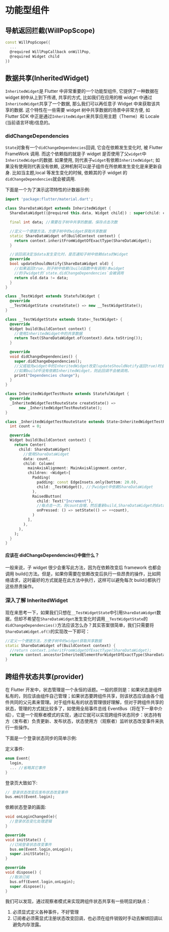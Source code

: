 # 功能型组件

## 导航返回拦截(WillPopScope)

```dart
const WillPopScope({
  ...
  @required WillPopCallback onWillPop,
  @required Widget child
})
```

## 数据共享(InheritedWidget)

`InheritedWidget`是 Flutter 中非常重要的一个功能型组件, 它提供了一种数据在 widget 树中从上到下传递, 共享的方式, 比如我们在应用的根 widget 中通过`InheritedWidget`共享了一个数据, 那么我们可以再任意子 Widget 中来获取该共享的数据. 这个特性在一些需要 widget 树中共享数据的场景中非常方便, 如 Flutter SDK 中正是通过`InheritedWidget`来共享应用主题（Theme）和 Locale (当前语言环境)信息的。

### didChangeDependencies

`State`对象有一个`didChangeDependencies`回调, 它会在依赖发生变化时, 被 Flutter FrameWork 调用. 而这个依赖指的就是子 widget 是否使用了父`widget`中`InheritedWidget`的数据. 如果使用, 则代表子`widget`有依赖`InheritedWidget`; 如果没有使用则代表没有依赖, 这种机制可以是子组件在所依赖发生变化是来更新自身. 比如当主题,local 等发生变化的时候, 依赖其的子 widget 的`didChangeDependencies`就会被调用.

下面是一个为了演示这项特性的计数器示例:

```dart
import 'package:flutter/material.dart';

class ShareDataWidget extends InheritedWidget {
  ShareDataWidget({@required this.data, Widget child}) : super(child: child);

  final int data; //需要在子树中共享的数据，保存点击次数

  //定义一个便捷方法，方便子树中的widget获取共享数据
  static ShareDataWidget of(BuildContext context) {
    return context.inheritFromWidgetOfExactType(ShareDataWidget);
  }

  //该回调决定当data发生变化时，是否通知子树中依赖data的Widget
  @override
  bool updateShouldNotify(ShareDataWidget old) {
    //如果返回true，则子树中依赖(build函数中有调用)本widget
    //的子widget的`state.didChangeDependencies`会被调用
    return old.data != data;
  }
}

class _TestWidget extends StatefulWidget {
  @override
  __TestWidgetState createState() => new __TestWidgetState();
}

class __TestWidgetState extends State<_TestWidget> {
  @override
  Widget build(BuildContext context) {
    //使用InheritedWidget中的共享数据
    return Text(ShareDataWidget.of(context).data.toString());
  }

  @override
  void didChangeDependencies() {
    super.didChangeDependencies();
    //父或祖先widget中的InheritedWidget改变(updateShouldNotify返回true)时会被调用。
    //如果build中没有依赖InheritedWidget，则此回调不会被调用。
    print("Dependencies change");
  }
}

class InheritedWidgetTestRoute extends StatefulWidget {
  @override
  _InheritedWidgetTestRouteState createState() =>
      new _InheritedWidgetTestRouteState();
}

class _InheritedWidgetTestRouteState extends State<InheritedWidgetTestRoute> {
  int count = 0;

  @override
  Widget build(BuildContext context) {
    return Center(
      child: ShareDataWidget(
        //使用ShareDataWidget
        data: count,
        child: Column(
          mainAxisAlignment: MainAxisAlignment.center,
          children: <Widget>[
            Padding(
              padding: const EdgeInsets.only(bottom: 20.0),
              child: _TestWidget(), //子widget中依赖ShareDataWidget
            ),
            RaisedButton(
              child: Text("Increment"),
              //每点击一次，将count自增，然后重新build,ShareDataWidget的data将被更新
              onPressed: () => setState(() => ++count),
            )
          ],
        ),
      ),
    );
  }
}
```

#### 应该在 didChangeDependencies()中做什么？

一般来说，子 widget 很少会重写此方法，因为在依赖改变后 framework 也都会调用 build()方法。但是，如果你需要在依赖改变后执行一些昂贵的操作，比如网络请求，这时最好的方式就是在此方法中执行，这样可以避免每次 build()都执行这些昂贵操作。

### 深入了解 InheritedWidget

现在来思考一下，如果我们只想在`__TestWidgetState`中引用`ShareDataWidget`数据，但却不希望在`ShareDataWidget`发生变化时调用`__TestWidgetState`的`didChangeDependencies()`方法应该怎么办？其实答案很简单，我们只需要将`ShareDataWidget.of()`的实现改一下即可：

```dart
//定义一个便捷方法，方便子树中的widget获取共享数据
static ShareDataWidget of(BuildContext context) {
  //return context.inheritFromWidgetOfExactType(ShareDataWidget);
  return context.ancestorInheritedElementForWidgetOfExactType(ShareDataWidget).widget;
}
```

## 跨组件状态共享(provider)

在 Flutter 开发中，状态管理是一个永恒的话题。一般的原则是：如果状态是组件私有的，则应该由组件自己管理；如果状态要跨组件共享，则该状态应该由各个组件共同的父元素来管理。对于组件私有的状态管理很好理解，但对于跨组件共享的状态，管理的方式就比较多了，如使用全局事件总线 EventBus（将在下一章中介绍），它是一个观察者模式的实现，通过它就可以实现跨组件状态同步：状态持有方（发布者）负责更新、发布状态，状态使用方（观察者）监听状态改变事件来执行一些操作。

下面是一个登录状态同步的简单示例:

定义事件:

```dart
enum Event{
  login,
  ... //省略其它事件
}
```

登录页大致如下:

```dart
// 登录状态改变后发布状态改变事件
bus.emit(Event.login);
```

依赖状态登录的画面:

```dart
void onLoginChanged(e){
  //登录状态变化处理逻辑
}

@override
void initState() {
  //订阅登录状态改变事件
  bus.on(Event.login,onLogin);
  super.initState();
}

@override
void dispose() {
  //取消订阅
  bus.off(Event.login,onLogin);
  super.dispose();
}
```

我们可以发现，通过观察者模式来实现跨组件状态共享有一些明显的缺点：

1. 必须显式定义各种事件，不好管理
2. 订阅者必须需显式注册状态改变回调，也必须在组件销毁时手动去解绑回调以避免内存泄露。
